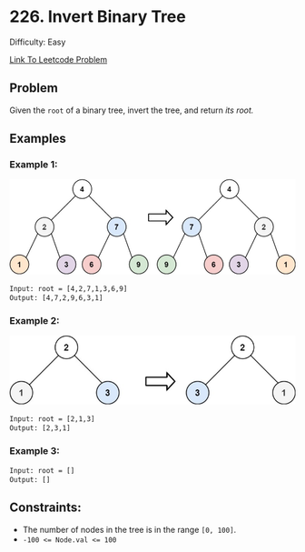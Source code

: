 # 226. Invert Binary Tree
Difficulty: Easy

[Link To Leetcode Problem](https://leetcode.com/problems/invert-binary-tree/)

## Problem
Given the `root` of a binary tree, invert the tree, and return *its root.*

## Examples
### Example 1:
![example1](./example1.jpg)
```
Input: root = [4,2,7,1,3,6,9]
Output: [4,7,2,9,6,3,1]
```
### Example 2:
![example2](./example2.jpg)
```
Input: root = [2,1,3]
Output: [2,3,1]
```
### Example 3:
```
Input: root = []
Output: []
```

## Constraints:
- The number of nodes in the tree is in the range `[0, 100]`.
- `-100 <= Node.val <= 100`